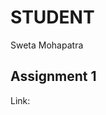 # STUDENT

Sweta Mohapatra

## Assignment 1

Link: <a href="teletechnophiliac.github.io/ITPyear2/SensoryDrivenStorytelling-Assignment1/index.html">
